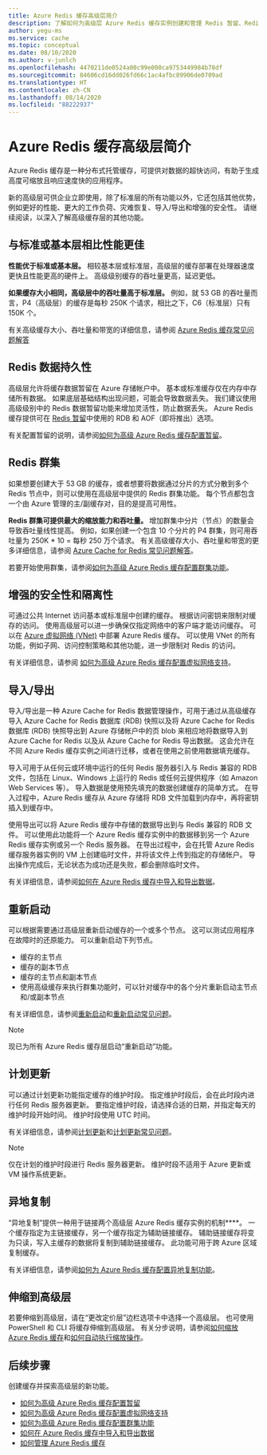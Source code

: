 ```yaml
---
title: Azure Redis 缓存高级层简介
description: 了解如何为高级层 Azure Redis 缓存实例创建和管理 Redis 暂留、Redis 群集和 VNet 支持
author: yegu-ms
ms.service: cache
ms.topic: conceptual
ms.date: 08/10/2020
ms.author: v-junlch
ms.openlocfilehash: 4470211de0524a00c99e000ca9753449984b78df
ms.sourcegitcommit: 84606cd16dd026fd66c1ac4afbc89906de0709ad
ms.translationtype: HT
ms.contentlocale: zh-CN
ms.lasthandoff: 08/14/2020
ms.locfileid: "88222937"
---
```

# <a name="introduction-to-the-azure-cache-for-redis-premium-tier"></a>Azure Redis 缓存高级层简介
Azure Redis 缓存是一种分布式托管缓存，可提供对数据的超快访问，有助于生成高度可缩放且响应速度快的应用程序。 

新的高级层可供企业立即使用，除了标准层的所有功能以外，它还包括其他优势，例如更好的性能、更大的工作负荷、灾难恢复、导入/导出和增强的安全性。 请继续阅读，以深入了解高级缓存层的其他功能。

## <a name="better-performance-compared-to-standard-or-basic-tier"></a>与标准或基本层相比性能更佳
**性能优于标准或基本层。** 相较基本层或标准层，高级层的缓存部署在处理器速度更快且性能更高的硬件上。 高级级别缓存的吞吐量更高，延迟更低。 

**如果缓存大小相同，高级层中的吞吐量高于标准层。** 例如，就 53 GB 的吞吐量而言，P4（高级层）的缓存是每秒 250K 个请求，相比之下，C6（标准层）只有 150K 个。

有关高级缓存大小、吞吐量和带宽的详细信息，请参阅 [Azure Redis 缓存常见问题解答](cache-faq.md#what-azure-cache-for-redis-offering-and-size-should-i-use)

## <a name="redis-data-persistence"></a>Redis 数据持久性
高级层允许将缓存数据暂留在 Azure 存储帐户中。 基本或标准缓存仅在内存中存储所有数据。 如果底层基础结构出现问题，可能会导致数据丢失。 我们建议使用高级级别中的 Redis 数据暂留功能来增加灵活性，防止数据丢失。 Azure Redis 缓存提供可在 [Redis 暂留](https://redis.io/topics/persistence)中使用的 RDB 和 AOF（即将推出）选项。 

有关配置暂留的说明，请参阅[如何为高级 Azure Redis 缓存配置暂留](cache-how-to-premium-persistence.md)。

## <a name="redis-cluster"></a>Redis 群集
如果想要创建大于 53 GB 的缓存，或者想要将数据通过分片的方式分散到多个 Redis 节点中，则可以使用在高级层中提供的 Redis 群集功能。 每个节点都包含一个由 Azure 管理的主/副缓存对，目的是提高可用性。 

**Redis 群集可提供最大的缩放能力和吞吐量。** 增加群集中分片（节点）的数量会导致吞吐量线性提高。 例如，如果创建一个包含 10 个分片的 P4 群集，则可用吞吐量为 250K * 10 = 每秒 250 万个请求。 有关高级缓存大小、吞吐量和带宽的更多详细信息，请参阅 [Azure Cache for Redis 常见问题解答](cache-faq.md#what-azure-cache-for-redis-offering-and-size-should-i-use)。

若要开始使用群集，请参阅[如何为高级 Azure Redis 缓存配置群集功能](cache-how-to-premium-clustering.md)。

## <a name="enhanced-security-and-isolation"></a>增强的安全性和隔离性
可通过公共 Internet 访问基本或标准层中创建的缓存。 根据访问密钥来限制对缓存的访问。 使用高级层可以进一步确保仅指定网络中的客户端才能访问缓存。 可以在 [Azure 虚拟网络 (VNet)](https://www.azure.cn/home/features/virtual-network/) 中部署 Azure Redis 缓存。 可以使用 VNet 的所有功能，例如子网、访问控制策略和其他功能，进一步限制对 Redis 的访问。

有关详细信息，请参阅 [如何为高级 Azure Redis 缓存配置虚拟网络支持](cache-how-to-premium-vnet.md)。

## <a name="importexport"></a>导入/导出
导入/导出是一种 Azure Cache for Redis 数据管理操作，可用于通过从高级缓存导入 Azure Cache for Redis 数据库 (RDB) 快照以及将 Azure Cache for Redis 数据库 (RDB) 快照导出到 Azure 存储帐户中的页 blob 来相应地将数据导入到 Azure Cache for Redis 以及从 Azure Cache for Redis 导出数据。 这会允许在不同 Azure Redis 缓存实例之间进行迁移，或者在使用之前使用数据填充缓存。

导入可用于从任何云或环境中运行的任何 Redis 服务器引入与 Redis 兼容的 RDB 文件，包括在 Linux、Windows 上运行的 Redis 或任何云提供程序（如 Amazon Web Services 等）。 导入数据是使用预先填充的数据创建缓存的简单方式。 在导入过程中，Azure Redis 缓存从 Azure 存储将 RDB 文件加载到内存中，再将密钥插入到缓存中。

使用导出可以将 Azure Redis 缓存中存储的数据导出到与 Redis 兼容的 RDB 文件。 可以使用此功能将一个 Azure Redis 缓存实例中的数据移到另一个 Azure Redis 缓存实例或另一个 Redis 服务器。 在导出过程中，会在托管 Azure Redis 缓存服务器实例的 VM 上创建临时文件，并将该文件上传到指定的存储帐户。 导出操作完成后，无论状态为成功还是失败，都会删除临时文件。

有关详细信息，请参阅[如何在 Azure Redis 缓存中导入和导出数据](cache-how-to-import-export-data.md)。

## <a name="reboot"></a>重新启动
可以根据需要通过高级层重新启动缓存的一个或多个节点。 这可以测试应用程序在故障时的还原能力。 可以重新启动下列节点。

* 缓存的主节点
* 缓存的副本节点
* 缓存的主节点和副本节点
* 使用高级缓存来执行群集功能时，可以针对缓存中的各个分片重新启动主节点和/或副本节点

有关详细信息，请参阅[重新启动](cache-administration.md#reboot)和[重新启动常见问题](cache-administration.md#reboot-faq)。

>[!NOTE]
>现已为所有 Azure Redis 缓存层启动“重新启动”功能。
>
>

## <a name="schedule-updates"></a>计划更新
可以通过计划更新功能指定缓存的维护时段。 指定维护时段后，会在此时段内进行任何 Redis 服务器更新。 要指定维护时段，请选择合适的日期，并指定每天的维护时段开始时间。 维护时段使用 UTC 时间。 

有关详细信息，请参阅[计划更新](cache-administration.md#schedule-updates)和[计划更新常见问题](cache-administration.md#schedule-updates-faq)。

> [!NOTE]
> 仅在计划的维护时段进行 Redis 服务器更新。 维护时段不适用于 Azure 更新或 VM 操作系统更新。
> 
> 

## <a name="geo-replication"></a>异地复制

“异地复制”提供一种用于链接两个高级层 Azure Redis 缓存实例的机制****。 一个缓存指定为主链接缓存，另一个缓存指定为辅助链接缓存。 辅助链接缓存将变为只读，写入主缓存的数据将复制到辅助链接缓存。 此功能可用于跨 Azure 区域复制缓存。

有关详细信息，请参阅[如何为 Azure Redis 缓存配置异地复制功能](cache-how-to-geo-replication.md)。


## <a name="to-scale-to-the-premium-tier"></a>伸缩到高级层
若要伸缩到高级层，请在“更改定价层”边栏选项卡中选择一个高级层。 也可使用 PowerShell 和 CLI 将缓存伸缩到高级层。 有关分步说明，请参阅[如何缩放 Azure Redis 缓存](cache-how-to-scale.md)和[如何自动执行缩放操作](cache-how-to-scale.md#how-to-automate-a-scaling-operation)。

## <a name="next-steps"></a>后续步骤
创建缓存并探索高级层的新功能。

* [如何为高级 Azure Redis 缓存配置暂留](cache-how-to-premium-persistence.md)
* [如何为高级 Azure Redis 缓存配置虚拟网络支持](cache-how-to-premium-vnet.md)
* [如何为高级 Azure Redis 缓存配置群集功能](cache-how-to-premium-clustering.md)
* [如何在 Azure Redis 缓存中导入和导出数据](cache-how-to-import-export-data.md)
* [如何管理 Azure Redis 缓存](cache-administration.md)

<!-- Update_Description: wording update -->

